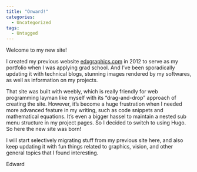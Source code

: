 ```yaml
---
title: "Onward!"
categories:
  - Uncategorized
tags:
  - Untagged
---
```


Welcome to my new site!

I created my previous website [edxgraphics.com](http://www.edxgraphics.com/) in 2012 to serve as my portfolio when I was applying grad school. And I’ve been sporadically updating it with technical blogs, stunning images rendered by my softwares, as well as information on my projects.

That site was built with weebly, which is really friendly for web programming layman like myself with its “drag-and-drop” approach of creating the site. However, it’s become a huge frustration when I needed more advanced feature in my writing, such as code snippets and mathematical equations. It’s even a bigger hassel to maintain a nested sub menu structure in my project pages. So I decided to switch to using Hugo. So here the new site was born!

I will start selectively migrating stuff from my previous site here, and also keep updating it with fun things related to graphics, vision, and other general topics that I found interesting.

Edward
